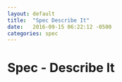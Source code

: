 ```yaml
---
layout: default
title:  "Spec Describe It"
date:   2016-09-15 06:22:12 -0500
categories: spec
---
```

# Spec - Describe It

